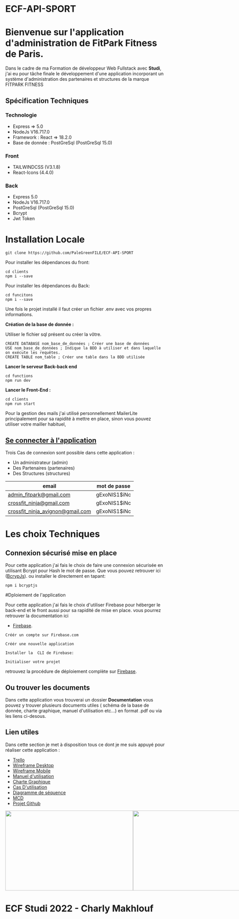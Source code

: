 # ECF-API-SPORT
# Bienvenue sur l'application d'administration de FitPark Fitness de Paris.

Dans le cadre de ma Formation de développeur Web Fullstack avec **Studi**, j'ai eu pour tâche finale le développement d'une application  incorporant un système d'administration des partenaires et structures de la marque FITPARK FITNESS

## Spécification Techniques

### Technologie

   - Express => 5.0
   - NodeJs V16.717.0
  - Framework : React => 18.2.0
  - Base de donnée : PostGreSql (PostGreSql 15.0)

###  Front

- TAILWINDCSS (V3.1.8)
- React-Icons (4.4.0)

### Back

- Express 5.0
- NodeJs V16.717.0
- PostGreSql (PostGreSql 15.0)
- Bcrypt
- Jwt Token

# Installation Locale

```
git clone https://github.com/PaleGreenFILE/ECF-API-SPORT
```
Pour installer les dépendances du front:
```
cd clients
npm i --save
```
Pour installer les dépendances du Back:
```
cd funcitons
npm i --save
```

Une fois le projet installé il faut créer un fichier .env avec vos propres informations.

**Création de la base de donnée :**

Utiliser le fichier sql présent ou créer la vôtre.

```
CREATE DATABASE nom_base_de_données ; Créer une base de données
USE nom_base_de_données ; Indique la BDD à utiliser et dans laquelle on exécute les requêtes.
CREATE TABLE nom_table ; Créer une table dans la BDD utilisée
```

**Lancer le serveur Back-back end**

```
cd functions
npm run dev
```

**Lancer le Front-End :**

```
cd clients
npm run start
```

Pour la gestion des mails j'ai utilisé personnellement MailerLite principalement pour sa rapidité à mettre en place, sinon vous pouvez utiliser votre mailler habituel, 

## [Se connecter à l'application](https://ecf-2022.web.app/)


Trois Cas de connexion sont possible dans cette application :
 - Un administrateur (admin)
 - Des Partenaires (partenaires)
 - Des Structures (structures)

|email   |mot de passe   |
|---|---|
| admin_fitpark@gmail.com  |  gExoNlS1$iNc |
| crossfit_ninja@gmail.com  |  gExoNlS1$iNc |
| crossfit_ninja_avignon@gmail.com  |  gExoNlS1$iNc |

# Les choix Techniques

## Connexion sécurisé mise en place
Pour cette application j'ai fais le choix de faire une connexion sécurisée en utilisant Bcrypt pour Hash le mot de passe. 
Que vous  pouvez retrouver ici ([BcrypJs](https://www.npmjs.com/package/bcryptjs)).
ou installer le directement en tapant:

```
npm i bcryptjs
```
#Dploiement de l'application

Pour cette application j'ai fais le choix d'utiliser Firebase pour héberger le back-end et le front  aussi  pour sa rapidité de mise en place.
vous pourrez retrouver la documentation ici

- [Firebase](https://firebase.google.com/docs).

```
Créér un compte sur Firebase.com

Créér une nouvelle application

Installer la  CLI de Firebase:

Initialiser votre projet 
```

retrouvez la procédure de déploiement complète sur [Firebase](https://firebase.google.com/).

## Ou trouver les documents

Dans cette application vous trouverai un dossier **Documentation** vous pouvez y trouver plusieurs documents utiles ( schéma de la base de donnée, charte graphique, manuel d'utilisation etc...) en format .pdf ou via les liens ci-desous.

## Lien utiles

Dans cette section je met à disposition tous ce dont je me suis appuyé pour réaliser cette application :

- [Trello](https://whimsical.com/ecf-decembre-2022-trello-NfUp8nvFJNPCBk4jGxLFJi/)
- [Wireframe Desktop](https://whimsical.com/wireframe-web-ecf-2022-WampAVigaVCERKX5Qy4xQ2)
- [Wireframe Mobile](https://whimsical.com/wireframe-web-ecf-2022-WampAVigaVCERKX5Qy4xQ2)
- [Manuel d'utilisation](https://whimsical.com/documentation-ecf-2022-2QJGZVikAvSVZanN8gjUzW)
- [Charte Graphique](https://whimsical.com/charte-graphique-3XQTm5QPZWo2JMStX7xyvv)
- [Cas D'utilisation](https://whimsical.com/uml-cas-d-utilisation-2qQkj9G9NxcAWDjvmBbyNT)
- [Diagramme de séquence](https://whimsical.com/uml-diagramme-de-sequence-ACUzgb77qAp8NvBkWxoq2G)
- [MCD](https://whimsical.com/mcd-ecf-2022-HTz2Z4W4TLfep7VCcbpWDR)
- [Projet Github](https://github.com/PaleGreenFILE/ECF-API-SPORT)


<div style="display: flex">
   </br>
   <img  width="400" height="250" src="https://user-images.githubusercontent.com/71704263/191049143-9b20cd89-cdd2-4d94-9f8c-9eeb4a2b0348.png"/>
   <img  width="400" height="250" src="https://user-images.githubusercontent.com/71704263/191050661-f64afff1-712b-4ca8-a62a-efc1551ae866.png"/>
   <img  width="400" height="250" src="https://user-images.githubusercontent.com/71704263/191055546-6faeda30-603e-4e34-b51d-af257fcd922d.png"/> 
   <img  width="400" height="250" src="https://user-images.githubusercontent.com/71704263/195997380-a519aad6-5f1f-40e0-8d90-a1a316a33f60.png"/>
   </br>
</div>





# ECF Studi 2022 - Charly Makhlouf
